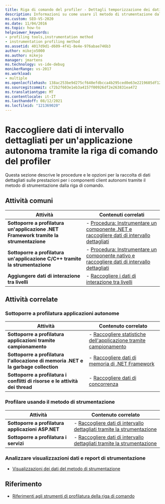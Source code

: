```yaml
---
title: Riga di comando del profiler - Dettagli temporizzazione dei dati per l'app autonoma
description: Informazioni su come usare il metodo di strumentazione dalla riga di comando per raccogliere dati dettagliati sulle prestazioni per un componente autonomo.
ms.custom: SEO-VS-2020
ms.date: 11/04/2016
ms.topic: how-to
helpviewer_keywords:
- profiling tools,instrumentation method
- instrumentation profiling method
ms.assetid: 4017d9d1-d609-4f41-8e4e-976abae746b3
author: mikejo5000
ms.author: mikejo
manager: jmartens
ms.technology: vs-ide-debug
monikerRange: vs-2017
ms.workload:
- multiple
ms.openlocfilehash: 138ac253be9d275cf640efdbcca4b295ced0e63e2219605df12376d674e69285
ms.sourcegitcommit: c72b2f603e1eb3a4157f00926df2e263831ea472
ms.translationtype: MT
ms.contentlocale: it-IT
ms.lasthandoff: 08/12/2021
ms.locfileid: "121369020"
---
```

# <a name="collect-detailed-timing-data-for-a-stand-alone-application-by-using-the-profiler-command-line"></a>Raccogliere dati di intervallo dettagliati per un'applicazione autonoma tramite la riga di comando del profiler
Questa sezione descrive le procedure e le opzioni per la raccolta di dati dettagliati sulle prestazioni per i componenti client autonomi tramite il metodo di strumentazione dalla riga di comando.

## <a name="common-tasks"></a>Attività comuni

|Attività|Contenuti correlati|
|----------|---------------------|
|**Sottoporre a profilatura un'applicazione .NET Framework tramite la strumentazione**|-   [Procedura: Instrumentare un componente .NET e raccogliere dati di intervallo dettagliati](../profiling/how-to-instrument-a-dotnet-framework-component-and-collect-timing-data.md)|
|**Sottoporre a profilatura un'applicazione C/C++ tramite la strumentazione**|-   [Procedura: Instrumentare un componente nativo e raccogliere dati di intervallo dettagliati](../profiling/how-to-instrument-a-native-component-and-collect-timing-data.md)|
|**Aggiungere dati di interazione tra livelli**|-   [Raccogliere i dati di interazione tra livelli](../profiling/adding-tier-interaction-data-from-the-command-line.md)|

## <a name="related-tasks"></a>Attività correlate

### <a name="profile-stand-alone-applications"></a>Sottoporre a profilatura applicazioni autonome

|Attività|Contenuto correlato|
|----------|---------------------|
|**Sottoporre a profilatura applicazioni tramite campionamento**|-   [Raccogliere statistiche dell'applicazione tramite campionamento](../profiling/collecting-application-statistics-for-stand-alone-applications.md)|
|**Sottoporre a profilatura l'allocazione di memoria .NET e la garbage collection**|-   [Raccogliere dati di memoria di .NET Framework](../profiling/collecting-dotnet-framework-memory-data-for-stand-alone-applications.md)|
|**Sottoporre a profilatura i conflitti di risorse e le attività dei thread**|-   [Raccogliere dati di concorrenza](../profiling/collecting-concurrency-data-for-stand-alone-applications.md)|

### <a name="profile-by-using-the-instrumentation-method"></a>Profilare usando il metodo di strumentazione

|Attività|Contenuto correlato|
|----------|---------------------|
|**Sottoporre a profilatura applicazioni ASP.NET**|-   [Raccogliere dati di intervallo dettagliati tramite la strumentazione](../profiling/collecting-detailed-timing-data-aspnet-profiler-instrumentation-method.md)|
|**Sottoporre a profilatura i servizi**|-   [Raccogliere dati di intervallo dettagliati tramite la strumentazione](../profiling/collecting-detailed-timing-data-for-services-by-using-the-instrumentation-method.md)|

### <a name="analyze-instrumentation-data-views-and-reports"></a>Analizzare visualizzazioni dati e report di strumentazione
- [Visualizzazioni dei dati del metodo di strumentazione](../profiling/instrumentation-method-data-views.md)

## <a name="reference"></a>Riferimento
- [Riferimenti agli strumenti di profilatura della riga di comando](../profiling/command-line-profiling-tools-reference.md)
